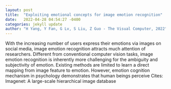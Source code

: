 ```yaml
---
layout: post
title:  "Exploiting emotional concepts for image emotion recognition"
date:   2022-04-28 04:54:27 -0400
categories: jekyll update
author: "H Yang, Y Fan, G Lv, S Liu, Z Guo - The Visual Computer, 2022"
---
```

With the increasing number of users express their emotions via images on social media, image emotion recognition attracts much attention of researchers. Different from conventional computer vision tasks, image emotion recognition is inherently more challenging for the ambiguity and subjectivity of emotion. Existing methods are limited to learn a direct mapping from image feature to emotion. However, emotion cognition mechanism in psychology demonstrates that human beings perceive Cites: Imagenet: A large-scale hierarchical image database